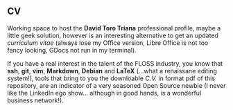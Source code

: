 ## CV
Working space to host the **David Toro Triana** professional profile, maybe a little geek solution, however is an interesting alternative to get an updated *curriculum vitae* (always lose my Office version, Libre Office is not too fancy looking, GDocs not run in my terminal). 

If you have a real interest in the talent of the FLOSS industry, you know that **ssh**, **git**, **vim**, **Markdown**, **Debian** and **LaTeX** (...what a renaissane editing system!), tools that bring to you the downloable *C.V.* in format pdf of this repository, are an indicator of a very seasoned Open Source newbie (I never like the LinkedIn ego show... although in good hands, is a wonderful business network!).

